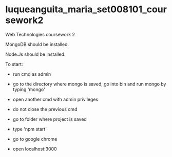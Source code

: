 # luqueanguita_maria_set008101_coursework2
Web Technologies coursework 2


MongoDB should be installed.

Node.Js should be installed.

To start:
- run cmd as admin
- go to the directory where mongo is saved, go into bin and run mongo by typing 'mongo'

- open another cmd with admin privileges
- do not close the previous cmd
- go to folder where project is saved 
- type 'npm  start'

- go to google chrome
- open localhost:3000
